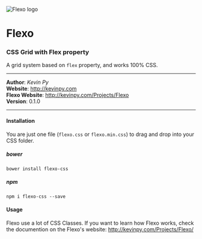 ![Flexo logo](http://kevinpy.com/Projects/Flexo/out/flexo-logo.png)
# Flexo
### CSS Grid with Flex property
A grid system based on `flex` property, and works 100% CSS.
***
**Author**: *Kevin Py*<br />
**Website**: <http://kevinpy.com><br />
**Flexo Website**: <http://kevinpy.com/Projects/Flexo><br />
**Version**: 0.1.0
***
#### Installation
You are just one file (`flexo.css` or `flexo.min.css`) to drag and drop into your CSS folder.<br />

##### bower
`bower install flexo-css`

##### npm
`npm i flexo-css --save`

#### Usage
Flexo use a lot of CSS Classes. If you want to learn how Flexo works, check the documention on the Flexo's website: http://kevinpy.com/Projects/Flexo/